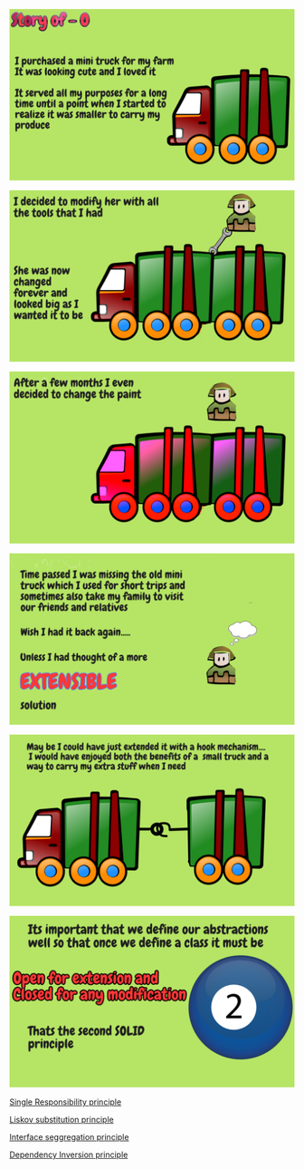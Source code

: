

![](SOLID/OpenClosed/O-1.png)


![](SOLID/OpenClosed/O-2.png)


![](SOLID/OpenClosed/O-3.png)


![](SOLID/OpenClosed/O-4.png)


![](SOLID/OpenClosed/O-5.png)


![](SOLID/OpenClosed/O-6.png)



[Single Responsibility principle](https://github.com/raghuram-gs/SOLID_Principles/blob/master/SingleResponsibility.md)


[Liskov substitution principle](https://github.com/raghuram-gs/SOLID_Principles/blob/master/LiskovSubstitution.md)


[Interface seggregation principle](https://github.com/raghuram-gs/SOLID_Principles/blob/master/InterfaceSeggregation.md)


[Dependency Inversion principle](https://github.com/raghuram-gs/SOLID_Principles/blob/master/DependencyInversion.md)
